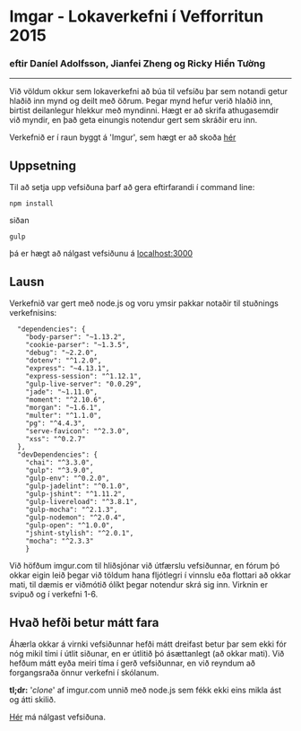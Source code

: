 # Imgar - Lokaverkefni í Vefforritun 2015
### eftir Daníel Adolfsson, Jianfei Zheng og Ricky Hiển Tường
***
Við völdum okkur sem lokaverkefni að búa til vefsíðu þar sem notandi getur hlaðið inn mynd og deilt með öðrum. Þegar mynd hefur verið hlaðið inn, birtist deilanlegur hlekkur með myndinni. Hægt er að skrifa athugasemdir við myndir, en það geta einungis notendur gert sem skráðir eru inn.

Verkefnið er í raun byggt á 'Imgur', sem hægt er að skoða [hér](imgur.com)


## Uppsetning
Til að setja upp vefsiðuna þarf að gera eftirfarandi í command line:
```
npm install
```
siðan
```
gulp
```
þá er hægt að nálgast vefsiðunu á [localhost:3000](loalhost:3000)
## Lausn
Verkefnið var gert með node.js og voru ymsir pakkar notaðir til stuðnings verkefnisins:
```
  "dependencies": {
    "body-parser": "~1.13.2",
    "cookie-parser": "~1.3.5",
    "debug": "~2.2.0",
    "dotenv": "^1.2.0",
    "express": "~4.13.1",
    "express-session": "^1.12.1",
    "gulp-live-server": "0.0.29",
    "jade": "~1.11.0",
    "moment": "^2.10.6",
    "morgan": "~1.6.1",
    "multer": "^1.1.0",
    "pg": "^4.4.3",
    "serve-favicon": "^2.3.0",
    "xss": "^0.2.7"
  },
  "devDependencies": {
    "chai": "^3.3.0",
    "gulp": "^3.9.0",
    "gulp-env": "^0.2.0",
    "gulp-jadelint": "^0.1.0",
    "gulp-jshint": "^1.11.2",
    "gulp-livereload": "^3.8.1",
    "gulp-mocha": "^2.1.3",
    "gulp-nodemon": "^2.0.4",
    "gulp-open": "^1.0.0",
    "jshint-stylish": "^2.0.1",
    "mocha": "^2.3.3"
    }
```
Við höfðum imgur.com til hliðsjónar við útfærslu vefsiðunnar, en fórum þó okkar eigin leið þegar við töldum hana fljótlegri í vinnslu eða flottari að okkar mati, til dæmis er viðmótið ólíkt þegar notendur skrá sig inn. Virknin er svipuð og í verkefni 1-6.

## Hvað hefði betur mátt fara
Áhærla okkar á virnki vefsiðunnar hefði mátt dreifast betur þar sem ekki fór nóg mikil tími í útlit siðunar, en er útlitið þó ásættanlegt (að okkar mati).
Við hefðum mátt eyða meiri tíma í gerð vefsiðunnar, en við reyndum að forgangsraða önnur verkefni í skólanum.

**tl;dr:** '*clone*' af imgur.com unnið með node.js sem fékk ekki eins mikla ást og átti skilið.


[Hér](https://imgar.herokuapp.com/) má nálgast vefsiðuna.